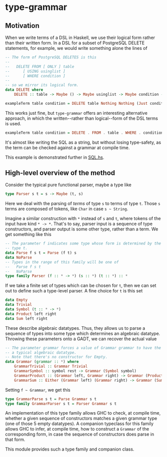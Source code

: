 # type-grammar

## Motivation

When we write terms of a DSL in Haskell, we use their logical form rather than
their written form. In a DSL for a subset of PostgreSQL DELETE statements, for
example, we would write something alone the lines of

```Haskell
-- The form of PostgreSQL DELETES is this
--
--   DELETE FROM [ ONLY ] table
--      [ USING usinglist ]
--      [ WHERE condition ]
--
-- so we mirror its logical form.
data DELETE where
    DELETE :: table -> Maybe () -> Maybe usinglist -> Maybe condition -> DELETE

exampleTerm table condition = DELETE table Nothing Nothing (Just condition)
```

This works just fine, but `type-grammar` offers an interesting alternative
approach, in which the written--rather than logical--form of the DSL terms is
used.

```Haskell
exampleTerm table condition = DELETE . FROM . table . WHERE . condition
```

It's almost like writing the SQL as a string, but without losing type-safety,
as the term can be checked against a grammar at compile time.

This example is demonstrated further in [SQL.hs](./Examples/SQL.hs).

## High-level overview of the method

Consider the typical pure functional parser, maybe a type like

```Haskell
type Parser s t = s -> Maybe (t, s)
```

Here we deal with the parsing of *terms* of type `s` to terms of type `t`.
Those `s` terms are composed of tokens, like `Char` in case `s ~ String`.

Imagine a similar construction with `*` instead of `s` and `t`, where tokens of
the input have kind `* -> *`. That's to say, parser input is a sequence of type
constructors, and parser output is some other type, rather than a term.
We get something like this

```Haskell
-- The parameter f indicates some type whose form is determined by the parsed
-- type t.
data Parse f s t = Parse (f t) s
data NoParse
-- Types in the range of this family will be one of
--   Parse f s t
--   NoParse
type family Parser (f :: * -> *) (s :: *) (t :: *) :: *
```

If we take a finite set of types which can be chosen for `t`, then we can
set out to define such a type-level parser. A fine choice for `t` is this
set

```Haskell
data Empty
data Trivial
data Symbol (t :: * -> *)
data Product left right
data Sum left right
```

These describe algebraic datatypes. Thus, they allows us to parse a sequence of
types into some type which determines an algebraic datatype. Throwing these
parameters onto a GADT, we can recover the actual value

```Haskell
-- The parameter grammar forces a value of Grammar grammar to have the form of
-- a typical algebraic datatype.
-- Note that there's no constructor for Empty.
data Grammar (grammar :: *) where
    GrammarTrivial :: Grammar Trivial
    GrammarSymbol :: symbol rest -> Grammar (Symbol symbol)
    GrammarProduct :: (Grammar left, Grammar right) -> Grammar (Product left right)
    GrammarSum :: Either (Grammar left) (Grammar right) -> Grammar (Sum left right)
```

Setting `f ~ Grammar`, we get this

```Haskell
type GrammarParse s t = Parse Grammar s t
type family GrammarParser s t = Parser Grammar s t
```

An implementation of this type family allows GHC to check, at compile time,
whether a given sequence of constructors matches a given grammar type (one of
those 5 empty datatypes). A companion typeclass for this family allows GHC to
infer, at compile time, how to construct a `Grammar` of the corresponding form,
in case the sequence of constructors does parse in that form.

This module provides such a type family and companion class.
